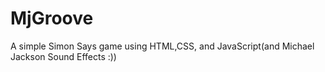 # MjGroove
A simple Simon Says game using HTML,CSS, and JavaScript(and Michael Jackson Sound Effects :))
